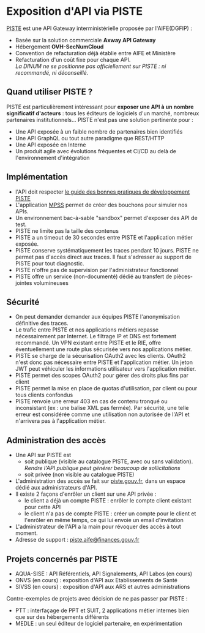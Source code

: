 # Exposition d'API via PISTE

[PISTE](https://piste.gouv.fr/) est une API Gateway interministérielle proposée par l'AIFE(DGFIP) :
- Basée sur la solution commerciale **Axway API Gateway**
- Hébergement **OVH-SecNumCloud**
- Convention de refacturation déjà établie entre AIFE et Ministère
- Refacturation d'un coût fixe pour chaque API.\
_La DINUM ne se positionne pas officiellement sur PISTE : ni recommandé, ni déconseillé._

## Quand utiliser PISTE ?
PISTE est particulièrement intéressant pour **exposer une API à un nombre significatif d'acteurs** : tous les éditeurs de logiciels d'un marché, nombreux partenaires institutionnels...
PISTE n'est pas une solution pertinente pour :
- Une API exposée à un faible nombre de partenaires bien identifiés
- Une API GraphQL ou tout autre paradigme que REST/HTTP
- Une API exposée en Interne
- Un produit agile avec évolutions fréquentes et CI/CD au delà de l'environnement d'intégration

## Implémentation
- l'API doit respecter [le guide des bonnes pratiques de développement PISTE](PISTE%20-%20Guide%20de%20bonnes%20pratiques%20API_v2.00.pdf)
- L'application [MPSS](https://mpss.piste.gouv.fr/) permet de créer des bouchons pour simuler nos APIs.
- Un environnement bac-à-sable "sandbox" permet d'exposer des API de test.
- PISTE ne limite pas la taille des contenus
- PISTE a un timeout de 30 secondes entre PISTE et l'application métier exposée.
- PISTE conserve systématiquement les traces pendant 10 jours. PISTE ne permet pas d'accès direct aux traces. Il faut s'adresser au support de PISTE pour tout diagnostic.
- PISTE n'offre pas de supervision par l'administrateur fonctionnel
- PISTE offre un service (non-documenté) dédié au transfert de pièces-jointes volumineuses

## Sécurité
- On peut demander demander aux équipes PISTE l'anonymisation définitive des traces.
- Le trafic entre PISTE et nos applications métiers repasse nécessairement par Internet. Le filtrage IP et DNS est fortement recommandé. Un VPN existant entre PISTE et le RIE, offre éventuellement une route plus sécurisée vers nos applications métier.
- PISTE se charge de la sécurisation OAuth2 avec les clients. OAuth2 n'est donc pas nécessaire entre PISTE et l'application métier. Un jeton JWT peut véhiculer les informations utilisateur vers l'application métier.
- PISTE permet des scopes OAuth2 pour gérer des droits plus fins par client
- PISTE permet la mise en place de quotas d'utilisation, par client ou pour tous clients confondus
- PISTE renvoie une erreur 403 en cas de contenu tronqué ou inconsistant (ex : une balise XML pas fermée). Par sécurité, une telle erreur est considérée comme une utilisation non autorisée de l'API et n'arrivera pas à l'application métier.

## Administration des accès
- Une API sur PISTE est
    - soit publique (visible au catalogue PISTE, avec ou sans validation). _Rendre l'API publique peut générer beaucoup de sollicitations_
    - soit privée (non visible au catalogue PISTE)
- L'administration des accès se fait sur [piste.gouv.fr](https://piste.gouv.fr/), dans un espace dédié aux administrateurs d'API.
- Il existe 2 façons d'enrôler un client sur une API privée :
    - le client a déjà un compte PISTE : enrôler le compte client existant pour cette API
    - le client n'a pas de compte PISTE : créer un compte pour le client et l'enrôler en même temps, ce qui lui envoie un email d'invitation
- L'administrateur de l'API a la main pour révoquer des accès à tout moment.
- Adresse de support : piste.aife@finances.gouv.fr

## Projets concernés par PISTE
- AQUA-SISE : API Référentiels, API Signalements, API Labos (en cours)
- ONVS (en cours) : exposition d'API aux Etablissements de Santé
- SIVSS (en cours) : exposition d'API aux ARS et autres administrations

Contre-exemples de projets avec décision de ne pas passer par PISTE :
- PTT : interfaçage de PPT et SUIT, 2 applications métier internes bien que sur des hébergements différents
- MEDLE : un seul éditeur de logiciel partenaire, en expérimentation